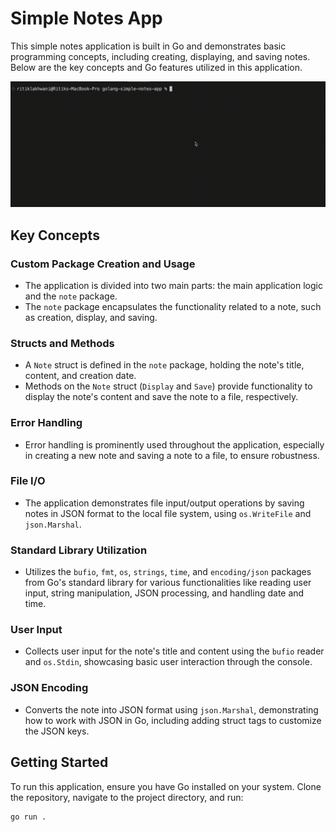 # Simple Notes App

This simple notes application is built in Go and demonstrates basic programming concepts, including creating, displaying, and saving notes. Below are the key concepts and Go features utilized in this application.

![Demo](demo.gif)

## Key Concepts

### Custom Package Creation and Usage
- The application is divided into two main parts: the main application logic and the `note` package.
- The `note` package encapsulates the functionality related to a note, such as creation, display, and saving.

### Structs and Methods
- A `Note` struct is defined in the `note` package, holding the note's title, content, and creation date.
- Methods on the `Note` struct (`Display` and `Save`) provide functionality to display the note's content and save the note to a file, respectively.

### Error Handling
- Error handling is prominently used throughout the application, especially in creating a new note and saving a note to a file, to ensure robustness.

### File I/O
- The application demonstrates file input/output operations by saving notes in JSON format to the local file system, using `os.WriteFile` and `json.Marshal`.

### Standard Library Utilization
- Utilizes the `bufio`, `fmt`, `os`, `strings`, `time`, and `encoding/json` packages from Go's standard library for various functionalities like reading user input, string manipulation, JSON processing, and handling date and time.

### User Input
- Collects user input for the note's title and content using the `bufio` reader and `os.Stdin`, showcasing basic user interaction through the console.

### JSON Encoding
- Converts the note into JSON format using `json.Marshal`, demonstrating how to work with JSON in Go, including adding struct tags to customize the JSON keys.

## Getting Started

To run this application, ensure you have Go installed on your system. Clone the repository, navigate to the project directory, and run:

```sh
go run .
```

